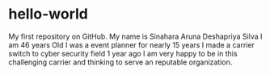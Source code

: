 # hello-world
My first repository on GitHub.
My name is Sinahara Aruna Deshapriya Silva 
I am 46 years Old 
I was a event planner for nearly 15 years 
I made a carrier switch to cyber security field 1 year ago 
I am very happy to be in this challenging carrier 
and thinking to serve an reputable organization. 

